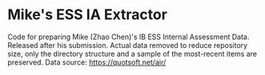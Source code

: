 # Mike's ESS IA Extractor

Code for preparing Mike (Zhao Chen)'s IB ESS Internal Assessment Data.
Released after his submission.
Actual data removed to reduce repository size, only the directory structure
and a sample of the most-recent items are preserved.
Data source: https://quotsoft.net/air/
